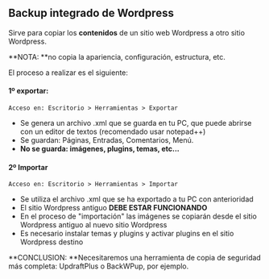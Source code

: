 ## Backup integrado de Wordpress

Sirve para copiar los **contenidos** de un sitio web Wordpress a otro sitio Wordpress.

**NOTA: **no copia la apariencia, configuración, estructura, etc.

El proceso a realizar es el siguiente:

#### 1º exportar:

```
Acceso en: Escritorio > Herramientas > Exportar
```

* Se genera un archivo .xml que se guarda en tu PC, que puede abrirse con un editor de textos \(recomendado usar notepad++\)
* Se guardan: Páginas, Entradas, Comentarios, Menú.
* **No se guarda: imágenes, plugins, temas, etc...**

#### 2º Importar

```
Acceso en: Escritorio > Herramientas > Importar
```

* Se utiliza el archivo .xml que se ha exportado a tu PC con anterioridad
* El sitio Wordpress antiguo **DEBE ESTAR FUNCIONANDO**
* En el proceso de "importación" las imágenes se copiarán desde el sitio Wordpress antiguo al nuevo sitio Wordpress
* Es necesario instalar temas y plugins y activar plugins en el sitio Wordpress destino

**CONCLUSION: **Necesitaremos una herramienta de copia de seguridad más completa: UpdraftPlus o BackWPup, por ejemplo.

